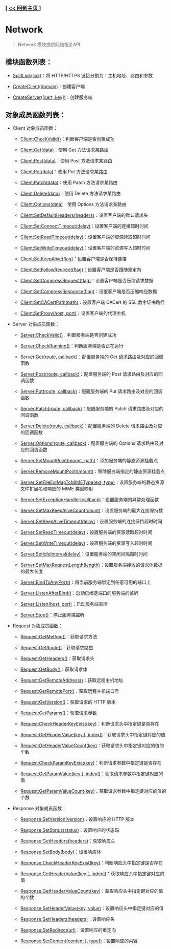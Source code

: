 ### [[ << 回到主页 ]](../README.md)

# Network

> Network 模块提供网络相关API

## 模块函数列表：

+ [SplitLink(link)](_SplitLink_.md)：将 HTTP/HTTPS 链接分割为：主机地址、路由和参数

+ [CreateClient(domain)](_CreateClient_.md)：创建客户端

+ [CreateServer([cert, key])](_CreateServer_.md)：创建服务端

## 对象成员函数列表：

+ Client 对象成员函数：

    + [Client:CheckValid()](_Client_CheckValid_.md)：判断客户端是否创建成功

    + [Client:Get(data)](_Client_Get_.md)：使用 Get 方法请求某路由

    + [Client:Post(data)](_Client_Post_.md)：使用 Post 方法请求某路由

    + [Client:Put(data)](_Client_Put_.md)：使用 Put 方法请求某路由

    + [Client:Patch(data)](_Client_Patch_.md)：使用 Patch 方法请求某路由

    + [Client:Delete(data)](_Client_Delete_.md)：使用 Delete 方法请求某路由

    + [Client:Options(data)](_Client_Options_.md)：使用 Options 方法请求某路由

    + [Client:SetDefaultHeaders(headers)](_Client_SetDefaultHeaders_.md)：设置客户端的默认请求头

    + [Client:SetConnectTimeout(delay)](_Client_SetConnectTimeout_.md)：设置客户端的连接超时时间

    + [Client:SetReadTimeout(delay)](_Client_SetReadTimeout_.md)：设置客户端的资源读取超时时间

    + [Client:SetWriteTimeout(delay)](_Client_SetWriteTimeout_.md)：设置客户端的资源写入超时时间

    + [Client:SetKeepAlive(flag)](_Client_SetKeepAlive_.md)：设置客户端是否保持连接

    + [Client:SetFollowRedirect(flag)](_Client_SetFollowRedirect_.md)：设置客户端是否跟随重定向

    + [Client:SetCompressRequest(flag)](_Client_SetCompressRequest_.md)：设置客户端是否压缩请求数据

    + [Client:SetCompressResponse(flag)](_Client_SetCompressResponse_.md)：设置客户端是否压缩响应数据

    + [Client:SetCACertPath(path)](_Client_SetCACertPath_.md)：设置客户端 CACert 的 SSL 数字证书路径

    + [Client:SetProxy(host, port)](_Client_SetProxy_.md)：设置客户端的代理主机

+ Server 对象成员函数：

    + [Server:CheckValid()](_Server_CheckValid_.md)：判断服务端是否创建成功

    + [Server:CheckRunning()](_Server_CheckRunning_.md)：判断服务端是否正在运行

    + [Server:Get(route, callback)](_Server_Get_.md)：配置服务端的 Get 请求路由及对应的回调函数

    + [Server:Post(route, callback)](_Server_Post_.md)：配置服务端的 Post 请求路由及对应的回调函数

    + [Server:Put(route, callback)](_Server_Put_.md)：配置服务端的 Put 请求路由及对应的回调函数

    + [Server:Patch(route, callback)](_Server_Patch_.md)：配置服务端的 Patch 请求路由及对应的回调函数

    + [Server:Delete(route, callback)](_Server_Delete_.md)：配置服务端的 Delete 请求路由及对应的回调函数

    + [Server:Options(route, callback)](_Server_Options_.md)：配置服务端的 Options 请求路由及对应的回调函数

    + [Server:SetMountPoint(mount, path)](_Server_SetMountPoint_.md)：添加服务端的静态资源挂载点

    + [Server:RemoveMountPoint(mount)](_Server_RemoveMountPoint_.md)：移除服务端指定的静态资源挂载点

    + [Server:SetFileExtMapToMIMEType(ext, type)](_Server_SetFileExtMapToMIMEType_.md)：设置服务端的静态资源文件扩展名和响应的 MIME 类型映射

    + [Server:SetExceptionHandler(callback)](_Server_SetExceptionHandler_.md)：设置服务端的异常处理函数

    + [Server:SetMaxKeepAliveCount(count)](_Server_SetMaxKeepAliveCount_.md)：设置服务端的最大连接保持数

    + [Server:SetKeepAliveTimeout(delay)](_Server_SetKeepAliveTimeout_.md)：设置服务端的连接保持超时时间

    + [Server:SetReadTimeout(delay)](_Server_SetReadTimeout_.md)：设置服务端的资源读取超时时间
    
    + [Server:SetWriteTimeout(delay)](_Server_SetWriteTimeout_.md)：设置服务端的资源写入超时时间

    + [Server:SetIdleInterval(delay)](_Server_SetIdleInterval_.md)：设置服务端的空闲间隔超时时间
    
    + [Server:SetMaxRequestLength(length)](_Server_SetMaxRequestLength_.md)：设置服务端接收的请求体数据的最大长度

    + [Server:BindToAnyPort()](_Server_BindToAnyPort_.md)：将当前服务端绑定到任意可用的端口上

    + [Server:ListenAfterBind()](_Server_ListenAfterBind_.md)：启动已绑定端口的服务端的监听

    + [Server:Listen(host, port)](_Server_Listen_.md)：启动服务端监听

    + [Server:Stop()](_Server_Stop_.md)：停止服务端监听

+ Request 对象成员函数：

    + [Request:GetMethod()](_Request_GetMethod_.md)：获取请求方法
    
    + [Request:GetRoute()](_Request_GetRoute_.md)：获取请求路由
        
    + [Request:GetHeaders()](_Request_GetHeaders_.md)：获取请求头
        
    + [Request:GetBody()](_Request_GetBody_.md)：获取请求体
        
    + [Request:GetRemoteAddress()](_Request_GetRemoteAddress_.md)：获取远程主机地址
        
    + [Request:GetRemotePort()](_Request_GetRemotePort_.md)：获取远程主机端口号
        
    + [Request:GetVersion()](_Request_GetVersion_.md)：获取请求的 HTTP 版本
        
    + [Request:GetParams()](_Request_GetParams_.md)：获取请求参数
        
    + [Request:CheckHeaderKeyExist(key)](_Request_CheckHeaderKeyExist_.md)：判断请求头中指定键是否存在
        
    + [Request:GetHeaderValue(key [, index])](_Request_GetHeaderValue_.md)：获取请求头中指定键对应的值
        
    + [Request:GetHeaderValueCount(key)](_Request_GetHeaderValueCount_.md)：获取请求头中指定键对应的值的个数
        
    + [Request:CheckParamKeyExist(key)](_Request_CheckParamKeyExist_.md)：判断请求参数中指定键是否存在
        
    + [Request:GetParamValue(key [, index])](_Request_GetParamValue_.md)：获取请求参数中指定键对应的值

    + [Request:GetParamValueCount(key)](_Request_GetParamValueCount_.md)：获取请求参数中指定键对应的值的个数
    
+ Response 对象成员函数：

    + [Response:SetVersion(version)](_Response_SetVersion_.md)：设置响应的 HTTP 版本
    
    + [Response:SetStatus(status)](_Response_SetStatus_.md)：设置响应的状态码
    
    + [Response:GetHeaders(headers)](_Response_GetHeaders_.md)：获取响应头
    
    + [Response:SetBody(body)](_Response_SetBody_.md)：设置响应体
    
    + [Response:CheckHeaderKeyExist(key)](_Response_CheckHeaderKeyExist_.md)：判断响应头中指定键是否存在
    
    + [Response:GetHeaderValue(key [, index])](_Response_GetHeaderValue_.md)：获取响应头中指定键对应的值
    
    + [Response:GetHeaderValueCount(key)](_Response_GetHeaderValueCount_.md)：获取响应头中指定键对应的值的个数
    
    + [Response:SetHeaderValue(key, value)](_Response_SetHeaderValue_.md)：设置响应头中指定键对应的值
    
    + [Response:SetHeaders(headers)](_Response_SetHeaders_.md)：设置响应头
    
    + [Response:SetRedirect(url)](_Response_SetRedirect_.md)：设置响应的重定向
    
    + [Response:SetContent(content [, type])](_Response_SetContent_.md)：设置响应的内容